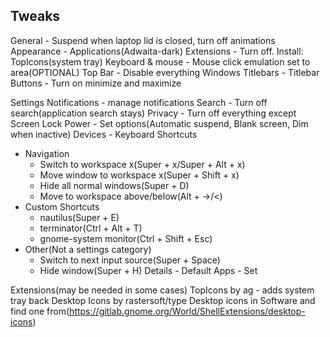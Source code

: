 ## Tweaks
General - Suspend when laptop lid is closed, turn off animations
Appearance - Applications(Adwaita-dark)
Extensions - Turn off. Install: TopIcons(system tray)
Keyboard & mouse - Mouse click emulation set to area(OPTIONAL)
Top Bar - Disable everything
Windows Titlebars - Titlebar Buttons - Turn on minimize and maximize


Settings
Notifications - manage notifications
Search - Turn off search(application search stays)
Privacy - Turn off everything except Screen Lock
Power - Set options(Automatic suspend, Blank screen, Dim when inactive)
Devices - Keyboard Shortcuts
  + Navigation
    + Switch to workspace x(Super + x/Super + Alt + x)
    + Move window to workspace x(Super + Shift + x)
    + Hide all normal windows(Super + D)
    + Move to workspace above/below(Alt + ->/<)
  + Custom Shortcuts
    + nautilus(Super + E)
    + terminator(Ctrl + Alt + T)
    + gnome-system monitor(Ctrl + Shift + Esc)
  + Other(Not a settings category)
    + Switch to next input source(Super + Space)
    + Hide window(Super + H)
Details - Default Apps - Set

Extensions(may be needed in some cases)
TopIcons by ag - adds system tray back
Desktop Icons by rastersoft/type Desktop icons in Software and find one from(https://gitlab.gnome.org/World/ShellExtensions/desktop-icons)
